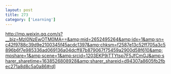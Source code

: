 ```yaml
---
layout: post
title: 273
category: ['Learning']
---
```


http://mp.weixin.qq.com/s?__biz=MzI0NzEwOTM0MA==&amp;mid=2652495264&amp;idx=1&amp;sn=c42f9788c39d9e2100345f45acdc1397&amp;chksm=f2587e13c52ff705a3c5896b6f7e985336ad069136a04dcff87b879067f75459a2900d58f610&amp;mpshare=1&amp;scene=1&amp;srcid=1203EKP9iTTYtsp7F5JfCmGJ&amp;sharer_sharetime=1638526808928&amp;sharer_shareid=d94307a8605fb2fbec271a8d8c5a0a86#rd]


